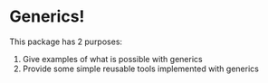 # Generics!
This package has 2 purposes:
1. Give examples of what is possible with generics
2. Provide some simple reusable tools implemented with generics